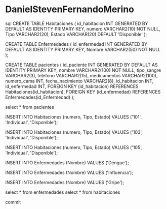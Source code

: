 # DanielStevenFernandoMerino
sql
CREATE TABLE Habitaciones (
id_habitacion INT GENERATED BY DEFAULT AS IDENTITY PRIMARY KEY,
numero VARCHAR2(10) NOT NULL,
Tipo VARCHAR2(20),
Estado VARCHAR(20) DEFAULT 'Disponible'
);

CREATE TABLE Enfermedades (
id_enfermedad INT GENERATED BY DEFAULT AS IDENTITY PRIMARY KEY,
Nombre VARCHAR2(50) NOT NULL
);

CREATE TABLE pacientes (
    id_paciente INT GENERATED BY DEFAULT AS IDENTITY PRIMARY KEY,
    nombre VARCHAR2(100) NOT NULL,
    tipo_sangre VARCHAR2(3),
    telefono VARCHAR2(15),
    medicamentos VARCHAR2(100),
    numero_cama INT,
    fecha_nacimiento VARCHAR2(8),
    id_habitacion INT,
    id_enfermedad INT,
    FOREIGN KEY (id_habitacion) REFERENCES Habitaciones(id_habitacion),
    FOREIGN KEY (id_enfermedad) REFERENCES Enfermedades(id_Enfermedad)
);

select * from pacientes

INSERT INTO Habitaciones (numero, Tipo, Estado) 
VALUES ('101', 'Individual', 'Disponible');

INSERT INTO Habitaciones (numero, Tipo, Estado) 
VALUES ('103', 'Individual', 'Disponible');

INSERT INTO Habitaciones (numero, Tipo, Estado) 
VALUES ('105', 'Individual', 'Disponible');

INSERT INTO Enfermedades (Nombre) 
VALUES ('Dengue');

INSERT INTO Enfermedades (Nombre) 
VALUES ('Influencia');

INSERT INTO Enfermedades (Nombre) 
VALUES ('Gripe');

select * from enfermedades
select * from habitaciones

commit
